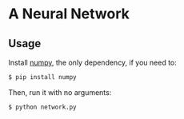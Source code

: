# A Neural Network


## Usage

Install [numpy](http://www.numpy.org/), the only dependency, if you need to:

```bash
$ pip install numpy
```

Then, run it with no arguments:

```bash
$ python network.py
```
